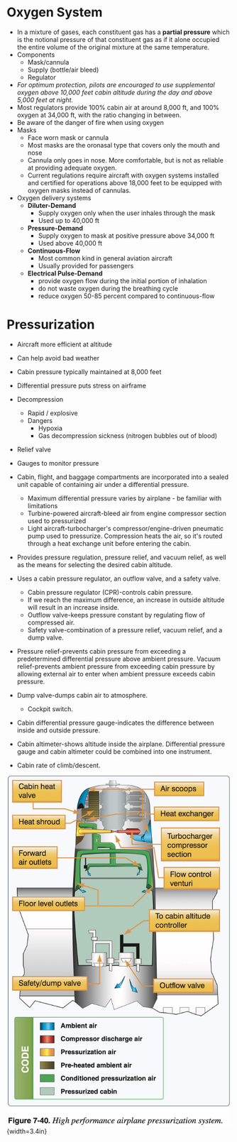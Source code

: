 # Oxygen System

* In a mixture of gases, each constituent gas has a **partial pressure** which is the notional pressure of that constituent gas as if it alone occupied the entire volume of the original mixture at the same temperature.
* Components
  * Mask/cannula
  * Supply (bottle/air bleed)
  * Regulator
* *For optimum protection, pilots are encouraged to use supplemental oxygen above 10,000 feet cabin altitude during the day and above 5,000 feet at night.*
* Most regulators provide 100% cabin air at around 8,000 ft, and 100% oxygen at 34,000 ft, with the ratio changing in between.
* Be aware of the danger of fire when using oxygen
* Masks
  * Face worn mask or cannula
  * Most masks are the oronasal type that covers only the mouth and nose
  * Cannula only goes in nose. More comfortable, but is not as reliable at providing adequate oxygen.
  * Current regulations require aircraft with oxygen systems installed and certified for operations above 18,000 feet to be equipped with oxygen masks instead of cannulas.
* Oxygen delivery systems
  * **Diluter-Demand**
    * Supply oxygen only when the user inhales through the mask
    * Used up to 40,000 ft
  * **Pressure-Demand**
    * Supply oxygen to mask at positive pressure above 34,000 ft
    * Used above 40,000 ft
  * **Continuous-Flow**
    * Most common kind in general aviation aircraft
    * Usually provided for passengers
  * **Electrical Pulse-Demand**
    * provide oxygen flow during the initial portion of inhalation
    * do not waste oxygen during the breathing cycle
    * reduce oxygen 50-85 percent compared to continuous-flow

# Pressurization

* Aircraft more efficient at altitude
* Can help avoid bad weather
* Cabin pressure typically maintained at 8,000 feet
* Differential pressure puts stress on airframe
* Decompression
  * Rapid / explosive
  * Dangers
    * Hypoxia
    * Gas decompression sickness (nitrogen bubbles out of blood)
* Relief valve
* Gauges to monitor pressure
* Cabin, flight, and baggage compartments are incorporated into a sealed unit capable of containing air under a differential pressure.
  * Maximum differential pressure varies by airplane - be familiar with limitations
  * Turbine-powered aircraft-bleed air from engine compressor section used to pressurized
  * Light aircraft-turbocharger's compressor/engine-driven pneumatic pump used to pressurize. Compression heats the air, so it's routed through a heat exchange unit before entering the cabin.

* Provides pressure regulation, pressure relief, and vacuum relief, as well as the means for selecting the desired cabin altitude.
* Uses a cabin pressure regulator, an outflow valve, and a safety valve.
  *  Cabin pressure regulator (CPR)-controls cabin pressure.
    * If we reach the maximum difference, an increase in outside altitude will result in an increase inside.
  * Outflow valve-keeps pressure constant by regulating flow of compressed air.
  *  Safety valve-combination of a pressure relief, vacuum relief, and a dump valve.
* Pressure relief-prevents cabin pressure from exceeding a predetermined differential pressure above ambient pressure. Vacuum relief-prevents ambient pressure from exceeding cabin pressure by allowing external air to enter when ambient pressure exceeds cabin pressure.
* Dump valve-dumps cabin air to atmosphere.
  *  Cockpit switch.
*  Cabin differential pressure gauge-indicates the difference between inside and outside pressure.
* Cabin altimeter-shows altitude inside the airplane. Differential pressure gauge and cabin altimeter could be combined into one instrument.
* Cabin rate of climb/descent.

![Pressurization system. [FAA-H-8083-25B Pilot's Handbook of Aeronautical Knowledge](https://www.faa.gov/regulations_policies/handbooks_manuals/aviation/phak) [Chapter 7: Aircraft Systems](https://www.faa.gov/sites/faa.gov/files/regulations_policies/handbooks_manuals/aviation/phak/09_phak_ch7.pdf) Figure 7-40.](../../../img/phak/phak-figure-7-40-pressurization-system.jpg){width=3.4in}

